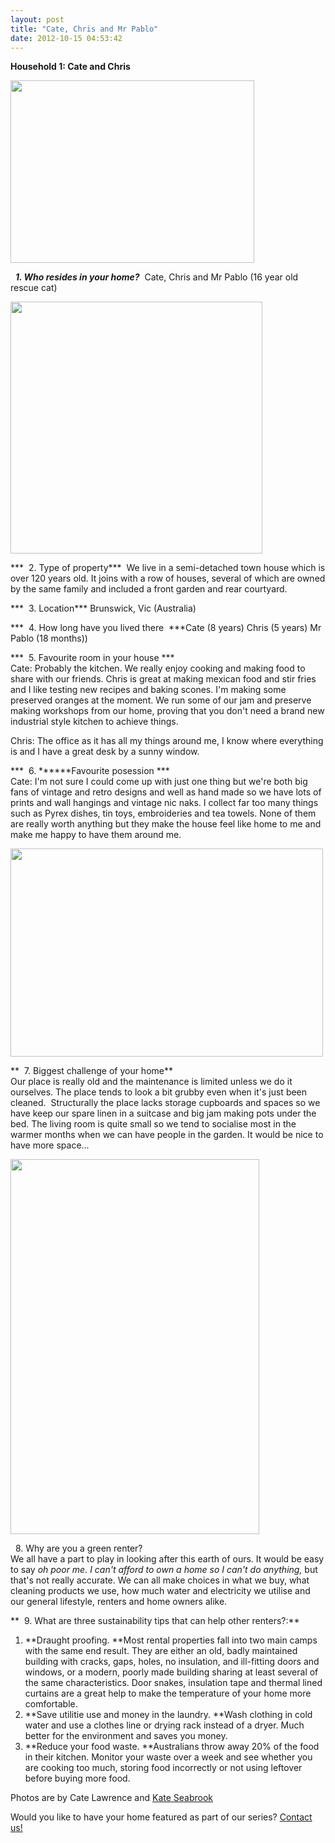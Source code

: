 ```yaml
---
layout: post
title: "Cate, Chris and Mr Pablo"
date: 2012-10-15 04:53:42
---
```


**Household 1: Cate and Chris**

<img alt="" height="292" src="/sites/default/files/u6/206245_199790983393653_6787052_n.jpg" width="390" />

  ***1. Who resides in your home?***  Cate, Chris and Mr Pablo (16 year old rescue cat)

<img alt="" src="/sites/default/files/u6/526172_10150840026546249_512812661_n.jpg" style="width: 403px; height: 403px;" />

***  2. Type of property***  We live in a semi-detached town house which is over 120 years old. It joins with a row of houses, several of which are owned by the same family and included a front garden and rear courtyard.

***  3. Location*** Brunswick, Vic (Australia)

***  4. How long have you lived there  ***Cate (8 years) Chris (5 years) Mr Pablo (18 months))

***  5. Favourite room in your house ***  
Cate: Probably the kitchen. We really enjoy cooking and making food to share with our friends. Chris is great at making mexican food and stir fries and I like testing new recipes and baking scones. I'm making some preserved oranges at the moment. We run some of our jam and preserve making workshops from our home, proving that you don't need a brand new industrial style kitchen to achieve things.

Chris: The office as it has all my things around me, I know where everything is and I have a great desk by a sunny window.

***  6. ******Favourite posession ***  
Cate: I'm not sure I could come up with just one thing but we're both big fans of vintage and retro designs and well as hand made so we have lots of prints and wall hangings and vintage nic naks. I collect far too many things such as Pyrex dishes, tin toys, embroideries and tea towels. None of them are really worth anything but they make the house feel like home to me and make me happy to have them around me.

<img alt="" src="/sites/default/files/u6/tumblr_m4n7957Pc31qmuhoh.jpg" style="width: 500px; height: 333px;" />

**  7. Biggest challenge of your home**  
Our place is really old and the maintenance is limited unless we do it ourselves. The place tends to look a bit grubby even when it's just been cleaned.  Structurally the place lacks storage cupboards and spaces so we have keep our spare linen in a suitcase and big jam making pots under the bed. The living room is quite small so we tend to socialise most in the warmer months when we can have people in the garden. It would be nice to have more space...

**<img alt="" src="/sites/default/files/u6/curtains.jpg" style="width: 398px; height: 600px;" />**

  8. Why are you a green renter?  
We all have a part to play in looking after this earth of ours. It would be easy to say *oh poor me. I can't afford to own a home so I can't do anything,* but that's not really accurate. We can all make choices in what we buy, what cleaning products we use, how much water and electricity we utilise and our general lifestyle, renters and home owners alike.

**  9. What are three sustainability tips that can help other renters?:**

1.  **Draught proofing. **Most rental properties fall into two main camps with the same end result. They are either an old, badly maintained building with cracks, gaps, holes, no insulation, and ill-fitting doors and windows, or a modern, poorly made building sharing at least several of the same characteristics. Door snakes, insulation tape and thermal lined curtains are a great help to make the temperature of your home more comfortable.
2.  **Save utilitie use and money in the laundry. **Wash clothing in cold water and use a clothes line or drying rack instead of a dryer. Much better for the environment and saves you money.
3.  **Reduce your food waste. **Australians throw away 20% of the food in their kitchen. Monitor your waste over a week and see whether you are cooking too much, storing food incorrectly or not using leftover before buying more food.

Photos are by Cate Lawrence and [Kate Seabrook][1]

 [1]: http://www.kateseabrook.com/

Would you like to have your home featured as part of our series? [Contact us!][2]

 [2]: mailto:cate@greenrenters.org?subject=Rental%20Sweet%20Rental%3A%20share%20you%20home%20with%20other%20renters